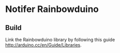 # Notifer Rainbowduino

## Build

Link the Rainbowduino library by following this guide http://arduino.cc/en/Guide/Libraries.
